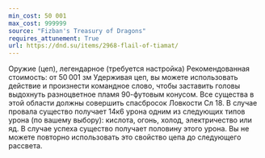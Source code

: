 ```yaml
---
min_cost: 50 001
max_cost: 999999
source: "Fizban's Treasury of Dragons"
requires_attunement: True
url: https://dnd.su/items/2968-flail-of-tiamat/
---
```


Оружие (цеп), легендарное (требуется настройка)
Рекомендованная стоимость: от 50 001 зм
Удерживая цеп, вы можете использовать действие и произнести командное слово, чтобы заставить головы выдохнуть разноцветное пламя 90-футовым конусом.
Все существа в этой области должны совершить спасбросок Ловкости Сл 18. В случае провала существо получает 14к6 урона одним из следующих типов урона (по вашему выбору): кислота, огонь, холод, электричество или яд. В случае успеха существо получает половину этого урона. Вы не можете повторно использовать это свойство цепа до следующего рассвета.